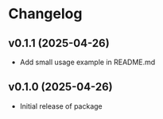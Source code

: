 # Changelog

## v0.1.1 (2025-04-26)
- Add small usage example in README.md

## v0.1.0 (2025-04-26)
- Initial release of package
